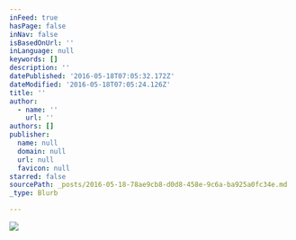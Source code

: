 ```yaml
---
inFeed: true
hasPage: false
inNav: false
isBasedOnUrl: ''
inLanguage: null
keywords: []
description: ''
datePublished: '2016-05-18T07:05:32.172Z'
dateModified: '2016-05-18T07:05:24.126Z'
title: ''
author:
  - name: ''
    url: ''
authors: []
publisher:
  name: null
  domain: null
  url: null
  favicon: null
starred: false
sourcePath: _posts/2016-05-18-78ae9cb8-d0d8-458e-9c6a-ba925a0fc34e.md
_type: Blurb

---
```

![](https://the-grid-user-content.s3-us-west-2.amazonaws.com/55ec656e-40e0-4368-8e6d-06919502c7d8.jpg)